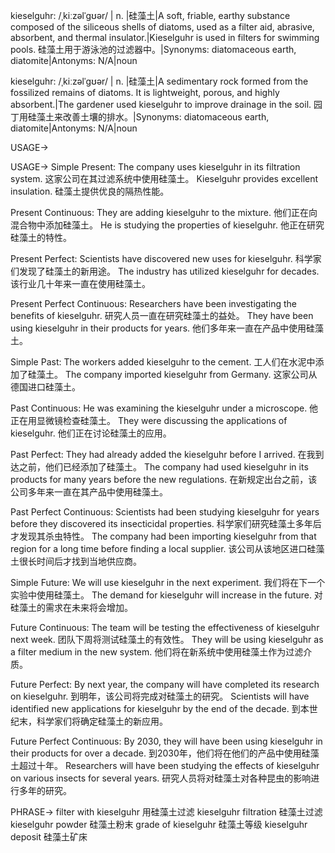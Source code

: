 kieselguhr: /ˌkiːzəlˈɡʊər/ | n. |硅藻土|A soft, friable, earthy substance composed of the siliceous shells of diatoms, used as a filter aid, abrasive, absorbent, and thermal insulator.|Kieselguhr is used in filters for swimming pools. 硅藻土用于游泳池的过滤器中。|Synonyms: diatomaceous earth, diatomite|Antonyms: N/A|noun

kieselguhr: /ˌkiːzəlˈɡʊər/ | n. |硅藻土|A sedimentary rock formed from the fossilized remains of diatoms. It is lightweight, porous, and highly absorbent.|The gardener used kieselguhr to improve drainage in the soil. 园丁用硅藻土来改善土壤的排水。|Synonyms: diatomaceous earth, diatomite|Antonyms: N/A|noun


USAGE->

USAGE->
Simple Present:
The company uses kieselguhr in its filtration system.  这家公司在其过滤系统中使用硅藻土。
Kieselguhr provides excellent insulation. 硅藻土提供优良的隔热性能。

Present Continuous:
They are adding kieselguhr to the mixture. 他们正在向混合物中添加硅藻土。
He is studying the properties of kieselguhr. 他正在研究硅藻土的特性。


Present Perfect:
Scientists have discovered new uses for kieselguhr. 科学家们发现了硅藻土的新用途。
The industry has utilized kieselguhr for decades. 该行业几十年来一直在使用硅藻土。

Present Perfect Continuous:
Researchers have been investigating the benefits of kieselguhr. 研究人员一直在研究硅藻土的益处。
They have been using kieselguhr in their products for years.  他们多年来一直在产品中使用硅藻土。


Simple Past:
The workers added kieselguhr to the cement. 工人们在水泥中添加了硅藻土。
The company imported kieselguhr from Germany.  这家公司从德国进口硅藻土。

Past Continuous:
He was examining the kieselguhr under a microscope. 他正在用显微镜检查硅藻土。
They were discussing the applications of kieselguhr. 他们正在讨论硅藻土的应用。

Past Perfect:
They had already added the kieselguhr before I arrived. 在我到达之前，他们已经添加了硅藻土。
The company had used kieselguhr in its products for many years before the new regulations. 在新规定出台之前，该公司多年来一直在其产品中使用硅藻土。


Past Perfect Continuous:
Scientists had been studying kieselguhr for years before they discovered its insecticidal properties. 科学家们研究硅藻土多年后才发现其杀虫特性。
The company had been importing kieselguhr from that region for a long time before finding a local supplier.  该公司从该地区进口硅藻土很长时间后才找到当地供应商。

Simple Future:
We will use kieselguhr in the next experiment. 我们将在下一个实验中使用硅藻土。
The demand for kieselguhr will increase in the future. 对硅藻土的需求在未来将会增加。


Future Continuous:
The team will be testing the effectiveness of kieselguhr next week.  团队下周将测试硅藻土的有效性。
They will be using kieselguhr as a filter medium in the new system.  他们将在新系统中使用硅藻土作为过滤介质。

Future Perfect:
By next year, the company will have completed its research on kieselguhr. 到明年，该公司将完成对硅藻土的研究。
Scientists will have identified new applications for kieselguhr by the end of the decade. 到本世纪末，科学家们将确定硅藻土的新应用。

Future Perfect Continuous:
By 2030, they will have been using kieselguhr in their products for over a decade. 到2030年，他们将在他们的产品中使用硅藻土超过十年。
Researchers will have been studying the effects of kieselguhr on various insects for several years. 研究人员将对硅藻土对各种昆虫的影响进行多年的研究。


PHRASE->
filter with kieselguhr 用硅藻土过滤
kieselguhr filtration 硅藻土过滤
kieselguhr powder 硅藻土粉末
grade of kieselguhr 硅藻土等级
kieselguhr deposit 硅藻土矿床
